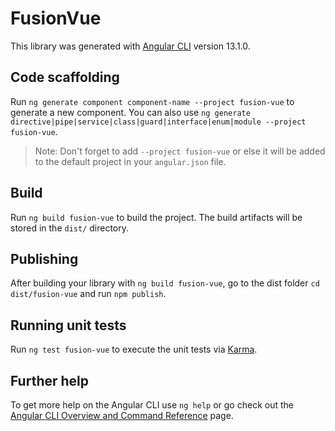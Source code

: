 # FusionVue

This library was generated with [Angular CLI](https://github.com/angular/angular-cli) version 13.1.0.

## Code scaffolding

Run `ng generate component component-name --project fusion-vue` to generate a new component. You can also use `ng generate directive|pipe|service|class|guard|interface|enum|module --project fusion-vue`.
> Note: Don't forget to add `--project fusion-vue` or else it will be added to the default project in your `angular.json` file. 

## Build

Run `ng build fusion-vue` to build the project. The build artifacts will be stored in the `dist/` directory.

## Publishing

After building your library with `ng build fusion-vue`, go to the dist folder `cd dist/fusion-vue` and run `npm publish`.

## Running unit tests

Run `ng test fusion-vue` to execute the unit tests via [Karma](https://karma-runner.github.io).

## Further help

To get more help on the Angular CLI use `ng help` or go check out the [Angular CLI Overview and Command Reference](https://angular.io/cli) page.
